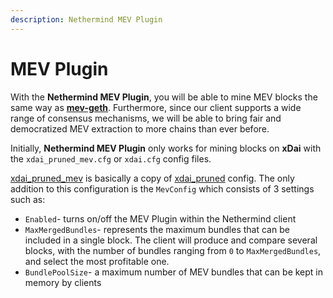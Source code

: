 ```yaml
---
description: Nethermind MEV Plugin
---
```


# MEV Plugin

With the **Nethermind MEV Plugin**, you will be able to mine MEV blocks the same way as [**mev-geth**](https://github.com/flashbots/mev-geth). Furthermore, since our client supports a wide range of consensus mechanisms, we will be able to bring fair and democratized MEV extraction to more chains than ever before.

Initially, **Nethermind MEV Plugin** only works for mining blocks on **xDai** with the `xdai_pruned_mev.cfg` or `xdai.cfg` config files.

[xdai\_pruned\_mev](https://github.com/NethermindEth/nethermind/blob/master/src/Nethermind/Nethermind.Runner/configs/xdai_pruned_mev.cfg) is basically a copy of [xdai\_pruned](https://github.com/NethermindEth/nethermind/blob/master/src/Nethermind/Nethermind.Runner/configs/xdai_pruned.cfg) config. The only addition to this configuration is the `MevConfig` which consists of 3 settings such as:

* `Enabled`- turns on/off the MEV Plugin within the Nethermind client
* `MaxMergedBundles`- represents the maximum bundles that can be included in a single block. The client will produce and compare several blocks, with the number of bundles ranging from `0` to `MaxMergedBundles`, and select the most profitable one.
* `BundlePoolSize`- a maximum number of MEV bundles that can be kept in memory by clients

